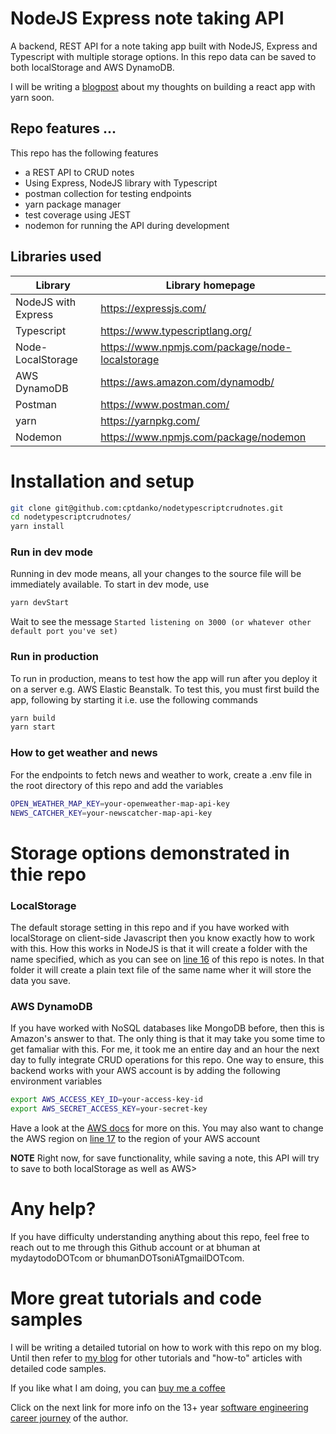 # NodeJS Express note taking API
 A backend, REST API for a note taking app built with NodeJS, Express and Typescript with multiple storage options. In this repo data can be saved to both localStorage and AWS DynamoDB.

I will be writing a [blogpost] about my thoughts on building a react app with yarn soon.

## Repo features ...
This repo has the following features
- a REST API to CRUD notes
- Using Express, NodeJS library with Typescript 
- postman collection for testing endpoints
- yarn package manager
- test coverage using JEST
- nodemon for running the API during development

## Libraries used
| Library | Library homepage |
| ------ | ------ |
| NodeJS with Express | https://expressjs.com/
| Typescript | https://www.typescriptlang.org/ |
| Node-LocalStorage | https://www.npmjs.com/package/node-localstorage |
| AWS DynamoDB | https://aws.amazon.com/dynamodb/ |
| Postman | https://www.postman.com/ |
| yarn | https://yarnpkg.com/ |
| Nodemon | https://www.npmjs.com/package/nodemon |

# Installation and setup
```sh
git clone git@github.com:cptdanko/nodetypescriptcrudnotes.git
cd nodetypescriptcrudnotes/
yarn install
```
### Run in dev mode
Running in dev mode means, all your changes to the source file will be immediately available. To start in dev mode, use
```sh
yarn devStart
```
Wait to see the message `Started listening on 3000 (or whatever other default port you've set)` 
### Run in production
To run in production, means to test how the app will run after you deploy it on a server e.g. AWS Elastic Beanstalk. To test this, you must first build the app, following by starting it i.e. use the following commands
```sh
yarn build
yarn start
```

### How to get weather and news
For the endpoints to fetch news and weather to work, create a .env file in the root directory of this repo and add the variables

```sh
OPEN_WEATHER_MAP_KEY=your-openweather-map-api-key
NEWS_CATCHER_KEY=your-newscatcher-map-api-key
```

# Storage options demonstrated in thie repo
### LocalStorage 
The default storage setting in this repo and if you have worked with localStorage on client-side Javascript then you know exactly how to work with this. How this works in NodeJS is that it will create a folder with the name specified, which as you can see on [line 16] of this repo is notes. In that folder it will create a plain text file of the same name wher it will store the data you save.

### AWS DynamoDB
If you have worked with NoSQL databases like MongoDB before, then this is Amazon's answer to that. The only thing is that it may take you some time to get famaliar with this. For me, it took me an entire day and an hour the next day to fully integrate CRUD operations for this repo. One way to ensure, this backend works with your AWS account is by adding the following environment variables
```sh
export AWS_ACCESS_KEY_ID=your-access-key-id
export AWS_SECRET_ACCESS_KEY=your-secret-key
```
Have a look at the [AWS docs] for more on this. You may also want to change the AWS region on [line 17] to the region of your AWS account

**NOTE** Right now, for save functionality, while saving a note, this API will try to save to both localStorage as well as AWS>

# Any help?
If you have difficulty understanding anything about this repo, feel free to reach out to me through this Github account or at bhuman at mydaytodoDOTcom or bhumanDOTsoniATgmailDOTcom. 

# More great tutorials and code samples
I will be writing a detailed tutorial on how to work with this repo on my blog. Until then refer to [my blog] for other tutorials and "how-to" articles with detailed code samples.

If you like what I am doing, you can [buy me a coffee]

Click on the next link for more info on the 13+ year [software engineering career journey] of the author.

[line 16]: https://github.com/cptdanko/nodetypescriptcrudnotes/blob/main/src/db.ts#L16
[my blog]: https://mydaytodo.com/blog/
[line 17]: https://github.com/cptdanko/nodetypescriptcrudnotes/blob/main/src/db.ts#L17
[AWS docs]: https://docs.aws.amazon.com/cli/latest/userguide/cli-configure-envvars.html
[blogpost]: https://mydaytodo.com/blog/
[this blog]: https://mydaytodo.com/blog/
[buy me a coffee]: https://www.buymeacoffee.com/bhumansoni
[software engineering career journey]: https://mydaytodo.com/the-3-stages-of-a-software-engineering-career/
